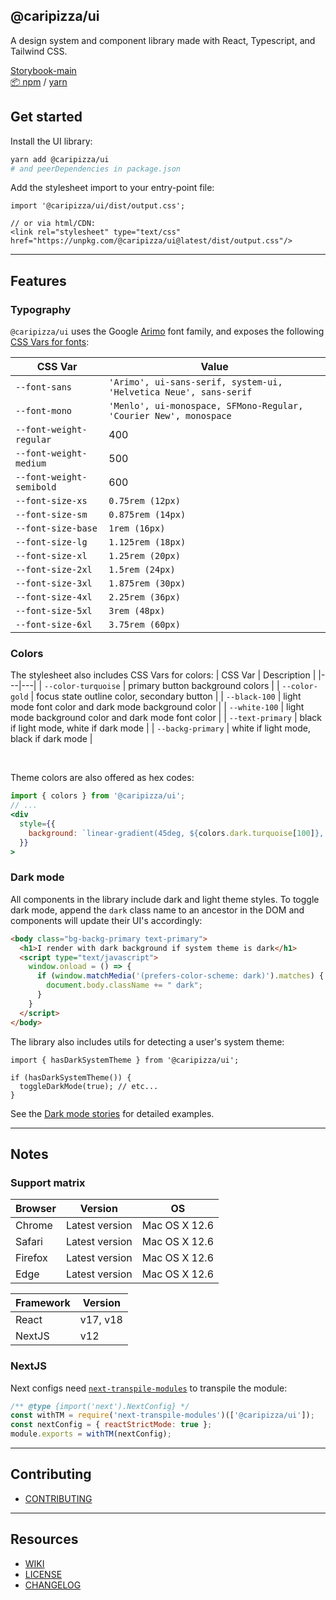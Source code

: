 ## @caripizza/ui
A design system and component library made with React, Typescript, and Tailwind CSS.

[Storybook-main](https://main--63376424914401d9d4d73e3b.chromatic.com/)\
[📦 npm](https://www.npmjs.com/package/@caripizza/ui) / [yarn](https://yarnpkg.com/package/@caripizza/ui)

## Get started

Install the UI library:
```bash
yarn add @caripizza/ui
# and peerDependencies in package.json
```

Add the stylesheet import to your entry-point file:
```tsx
import '@caripizza/ui/dist/output.css';

// or via html/CDN:
<link rel="stylesheet" type="text/css" href="https://unpkg.com/@caripizza/ui@latest/dist/output.css"/>
```
---
## Features

### Typography
`@caripizza/ui` uses the Google [Arimo](https://fonts.google.com/share?selection.family=Arimo:wght@400;500;600) font family, and exposes the following [CSS Vars for fonts](./src/stories/atoms/Typography.stories.mdx):

| CSS Var | Value |
|---|---|
| `--font-sans` | `'Arimo', ui-sans-serif, system-ui, 'Helvetica Neue', sans-serif` |
| `--font-mono` | `'Menlo', ui-monospace, SFMono-Regular, 'Courier New', monospace` |
| `--font-weight-regular` | 400 |
| `--font-weight-medium` | 500 |
| `--font-weight-semibold` | 600 |
| `--font-size-xs` | `0.75rem (12px)` |
| `--font-size-sm` | `0.875rem (14px)` |
| `--font-size-base` | `1rem (16px)` |
| `--font-size-lg` | `1.125rem (18px)` |
| `--font-size-xl` | `1.25rem (20px)` |
| `--font-size-2xl` | `1.5rem (24px)` |
| `--font-size-3xl` | `1.875rem (30px)` |
| `--font-size-4xl` | `2.25rem (36px)` |
| `--font-size-5xl` | `3rem (48px)` |
| `--font-size-6xl` | `3.75rem (60px)` |

### Colors
The stylesheet also includes CSS Vars for colors:
| CSS Var | Description |
|---|---|
| `--color-turquoise` | primary button background colors |
| `--color-gold` | focus state outline color, secondary button |
| `--black-100` | light mode font color and dark mode background color |
| `--white-100` | light mode background color and dark mode font color |
| `--text-primary` | black if light mode, white if dark mode |
| `--backg-primary` | white if light mode, black if dark mode |

<br/>

Theme colors are also offered as hex codes:
```jsx
import { colors } from '@caripizza/ui';
// ...
<div
  style={{
    background: `linear-gradient(45deg, ${colors.dark.turquoise[100]}, ${colors.dark.gold[50]})`
  }}
>
```

### Dark mode
All components in the library include dark and light theme styles. To toggle dark mode, append the `dark` class name to an ancestor in the DOM and components will update their UI's accordingly:
```html
<body class="bg-backg-primary text-primary">
  <h1>I render with dark background if system theme is dark</h1>
  <script type="text/javascript">
    window.onload = () => {
      if (window.matchMedia('(prefers-color-scheme: dark)').matches) {
        document.body.className += " dark";
      }
    }
  </script>
</body>
```

The library also includes utils for detecting a user's system theme:
```tsx
import { hasDarkSystemTheme } from '@caripizza/ui';

if (hasDarkSystemTheme()) {
  toggleDarkMode(true); // etc...
}
```
See the [Dark mode stories](./src/stories/theme) for detailed examples.

----
## Notes

### Support matrix
| Browser | Version | OS
|---|---|---|
| Chrome | Latest version | Mac OS X 12.6 |
| Safari | Latest version | Mac OS X 12.6 |
| Firefox | Latest version | Mac OS X 12.6 |
| Edge | Latest version | Mac OS X 12.6 |

| Framework | Version |
|---|---|
| React | v17, v18 |
| NextJS | v12 |

### NextJS
Next configs need [`next-transpile-modules`](https://www.npmjs.com/package/next-transpile-modules) to transpile the module:
```js
/** @type {import('next').NextConfig} */
const withTM = require('next-transpile-modules')(['@caripizza/ui']);
const nextConfig = { reactStrictMode: true };
module.exports = withTM(nextConfig);
```

----
## Contributing
- [CONTRIBUTING](./CONTRIBUTING.md)

----

## Resources
- [WIKI](https://github.com/caripizza/ui/wiki/Resources)
- [LICENSE](./LICENSE.txt)
- [CHANGELOG](./CHANGELOG.md)


